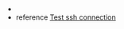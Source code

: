 *   
*   reference
    [Test ssh connection](https://docs.github.com/en/authentication/connecting-to-github-with-ssh/testing-your-ssh-connection)